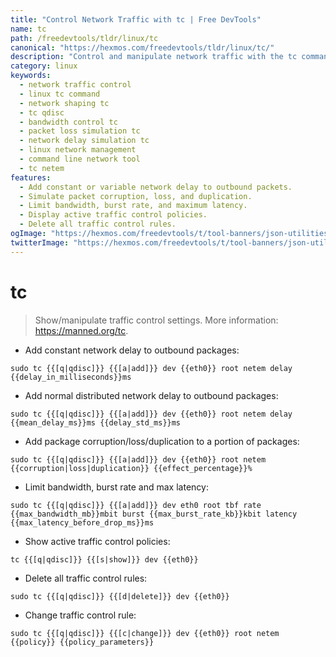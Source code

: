 ```yaml
---
title: "Control Network Traffic with tc | Free DevTools"
name: tc
path: /freedevtools/tldr/linux/tc
canonical: "https://hexmos.com/freedevtools/tldr/linux/tc/"
description: "Control and manipulate network traffic with the tc command.  Manage network delay, bandwidth, and packet loss. Free online tool, no registration required."
category: linux
keywords:
  - network traffic control
  - linux tc command
  - network shaping tc
  - tc qdisc
  - bandwidth control tc
  - packet loss simulation tc
  - network delay simulation tc
  - linux network management
  - command line network tool
  - tc netem
features:
  - Add constant or variable network delay to outbound packets.
  - Simulate packet corruption, loss, and duplication.
  - Limit bandwidth, burst rate, and maximum latency.
  - Display active traffic control policies.
  - Delete all traffic control rules.
ogImage: "https://hexmos.com/freedevtools/t/tool-banners/json-utilities-banner.png"
twitterImage: "https://hexmos.com/freedevtools/t/tool-banners/json-utilities-banner.png"
---
```


# tc

> Show/manipulate traffic control settings.
> More information: <https://manned.org/tc>.

- Add constant network delay to outbound packages:

`sudo tc {{[q|qdisc]}} {{[a|add]}} dev {{eth0}} root netem delay {{delay_in_milliseconds}}ms`

- Add normal distributed network delay to outbound packages:

`sudo tc {{[q|qdisc]}} {{[a|add]}} dev {{eth0}} root netem delay {{mean_delay_ms}}ms {{delay_std_ms}}ms`

- Add package corruption/loss/duplication to a portion of packages:

`sudo tc {{[q|qdisc]}} {{[a|add]}} dev {{eth0}} root netem {{corruption|loss|duplication}} {{effect_percentage}}%`

- Limit bandwidth, burst rate and max latency:

`sudo tc {{[q|qdisc]}} {{[a|add]}} dev eth0 root tbf rate {{max_bandwidth_mb}}mbit burst {{max_burst_rate_kb}}kbit latency {{max_latency_before_drop_ms}}ms`

- Show active traffic control policies:

`tc {{[q|qdisc]}} {{[s|show]}} dev {{eth0}}`

- Delete all traffic control rules:

`sudo tc {{[q|qdisc]}} {{[d|delete]}} dev {{eth0}}`

- Change traffic control rule:

`sudo tc {{[q|qdisc]}} {{[c|change]}} dev {{eth0}} root netem {{policy}} {{policy_parameters}}`
